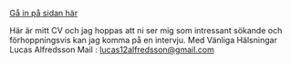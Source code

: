 [Gå in på sidan här](https://lauax.github.io/CV/)

Här är mitt CV och jag hoppas att ni ser mig som intressant sökande och förhoppningsvis kan jag komma på en intervju.
Med Vänliga Hälsningar Lucas Alfredsson
Mail : lucas12alfredsson@gmail.com
